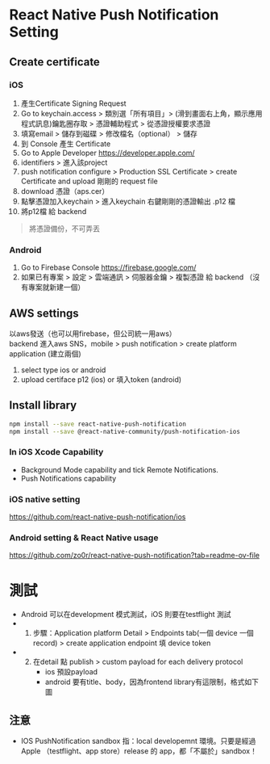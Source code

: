# React Native Push Notification Setting

## Create certificate
### iOS
1. 產生Certificate Signing Request
  1. Go to keychain.access > 類別選「所有項目」> (滑到畫面右上角，顯示應用程式訊息)鑰匙圈存取 > 憑證輔助程式 > 從憑證授權要求憑證
  2. 填寫email > 儲存到磁碟 > 修改檔名（optional） > 儲存
2. 到 Console 產生 Certificate
  1. Go to Apple Developer https://developer.apple.com/
  2. identifiers > 進入該project 
  3. push notification configure > Production SSL Certificate > create Certificate and upload 剛剛的 request file
  4. download 憑證（aps.cer）
  5. 點擊憑證加入keychain > 進入keychain 右鍵剛剛的憑證輸出 .p12 檔
  6. 將p12檔 給 backend
  
> 將憑證備份，不可弄丟  
  
### Android
1. Go to Firebase Console https://firebase.google.com/
2. 如果已有專案 > 設定 > 雲端通訊  > 伺服器金鑰 > 複製憑證 給 backend
（沒有專案就新建一個）

## AWS settings
以aws發送（也可以用firebase，但公司統一用aws）  
backend 進入aws SNS，mobile > push notification  > create platform application (建立兩個)   
1. select type ios or android
2. upload certiface p12 (ios) or 填入token (android)

## Install library
```bash
npm install --save react-native-push-notification
npm install --save @react-native-community/push-notification-ios 
```

### In iOS Xcode Capability
- Background Mode capability and tick Remote Notifications.
- Push Notifications capability

### iOS native setting
https://github.com/react-native-push-notification/ios

### Android setting & React Native usage
https://github.com/zo0r/react-native-push-notification?tab=readme-ov-file

# 測試
- Android 可以在development 模式測試，iOS 則要在testflight 測試
- 1. 步驟：Application platform Detail > Endpoints tab(一個 device 一個record) > create application endpoint 填 device token 
- 2. 在detail 點 publish > custom payload for each delivery protocol
     - ios 預設payload
     - android 要有title、body，因為frontend library有這限制，格式如下圖



## 注意
- IOS PushNotification sandbox 指：local developemnt 環境。只要是經過 Apple （testflight、app store）release 的 app，都「不屬於」sandbox！
